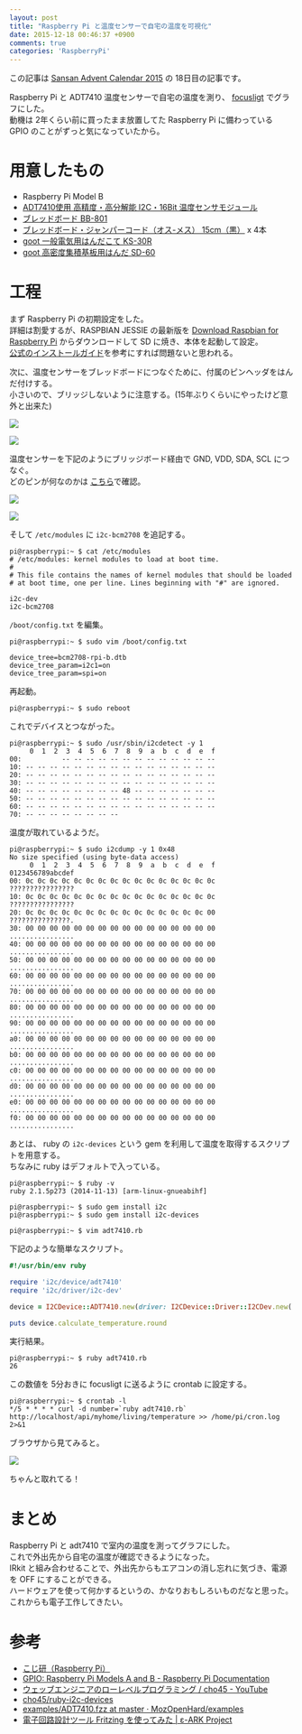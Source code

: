 ```yaml
---
layout: post
title: "Raspberry Pi と温度センサーで自宅の温度を可視化"
date: 2015-12-18 00:46:37 +0900
comments: true
categories: 'RaspberryPi'
---
```


この記事は [Sansan Advent Calendar 2015](http://qiita.com/advent-calendar/2015/sansan) の 18日目の記事です。  

Raspberry Pi と ADT7410 温度センサーで自宅の温度を測り、 [focusligt](https://github.com/focuslight/focuslight) でグラフにした。  
動機は 2年くらい前に買ったまま放置してた Raspberry Pi に備わっている GPIO のことがずっと気になっていたから。  


# 用意したもの
- Raspberry Pi Model B
- [ADT7410使用 高精度・高分解能 I2C・16Bit 温度センサモジュール](http://akizukidenshi.com/catalog/g/gM-06675/)
- [ブレッドボード BB-801](http://akizukidenshi.com/catalog/g/gP-05294/)
- [ブレッドボード・ジャンパーコード（オス-メス） 15cm（黒）](http://akizukidenshi.com/catalog/g/gC-08932/) x 4本
- <a rel="nofollow" href="http://www.amazon.co.jp/gp/product/B0016VDGIA/ref=as_li_qf_sp_asin_tl?ie=UTF8&camp=247&creative=1211&creativeASIN=B0016VDGIA&linkCode=as2&tag=takadayuichi-22">goot 一般電気用はんだこて KS-30R</a><img src="http://ir-jp.amazon-adsystem.com/e/ir?t=takadayuichi-22&l=as2&o=9&a=B0016VDGIA" width="1" height="1" border="0" alt="" style="border:none !important; margin:0px !important;" />
- <a rel="nofollow" href="http://www.amazon.co.jp/gp/product/B0029LGAJI/ref=as_li_qf_sp_asin_tl?ie=UTF8&camp=247&creative=1211&creativeASIN=B0029LGAJI&linkCode=as2&tag=takadayuichi-22">goot 高密度集積基板用はんだ SD-60</a><img src="http://ir-jp.amazon-adsystem.com/e/ir?t=takadayuichi-22&l=as2&o=9&a=B0029LGAJI" width="1" height="1" border="0" alt="" style="border:none !important; margin:0px !important;" />



# 工程
まず Raspberry Pi の初期設定をした。  
詳細は割愛するが、RASPBIAN JESSIE の最新版を [Download Raspbian for Raspberry Pi](https://www.raspberrypi.org/downloads/raspbian/) からダウンロードして SD に焼き、本体を起動して設定。  
[公式のインストールガイド](https://www.raspberrypi.org/documentation/installation/installing-images/README.md)を参考にすれば問題ないと思われる。  


次に、温度センサーをブレッドボードにつなぐために、付属のピンヘッダをはんだ付けする。  
小さいので、ブリッジしないように注意する。(15年ぶりくらいにやったけど意外と出来た)  

![](/images/2015-12-18-raspberry-pi-with-adt7410/IMG_5876.JPG)

![](/images/2015-12-18-raspberry-pi-with-adt7410/IMG_5877.JPG)

温度センサーを下記のようにブリッジボード経由で GND, VDD, SDA, SCL につなぐ。  
どのピンが何なのかは [こちら](https://www.raspberrypi.org/documentation/usage/gpio/)で確認。  

![](/images/2015-12-18-raspberry-pi-with-adt7410/ADT7410_raspi_breadboard.png)

![](/images/2015-12-18-raspberry-pi-with-adt7410/IMG_5878.JPG)

そして `/etc/modules` に `i2c-bcm2708` を追記する。  

    pi@raspberrypi:~ $ cat /etc/modules
    # /etc/modules: kernel modules to load at boot time.
    #
    # This file contains the names of kernel modules that should be loaded
    # at boot time, one per line. Lines beginning with "#" are ignored.
    
    i2c-dev
    i2c-bcm2708


`/boot/config.txt` を編集。  

    pi@raspberrypi:~ $ sudo vim /boot/config.txt
    
    device_tree=bcm2708-rpi-b.dtb
    device_tree_param=i2c1=on
    device_tree_param=spi=on


再起動。  

    pi@raspberrypi:~ $ sudo reboot

これでデバイスとつながった。  

    pi@raspberrypi:~ $ sudo /usr/sbin/i2cdetect -y 1
         0  1  2  3  4  5  6  7  8  9  a  b  c  d  e  f
    00:          -- -- -- -- -- -- -- -- -- -- -- -- --
    10: -- -- -- -- -- -- -- -- -- -- -- -- -- -- -- --
    20: -- -- -- -- -- -- -- -- -- -- -- -- -- -- -- --
    30: -- -- -- -- -- -- -- -- -- -- -- -- -- -- -- --
    40: -- -- -- -- -- -- -- -- 48 -- -- -- -- -- -- --
    50: -- -- -- -- -- -- -- -- -- -- -- -- -- -- -- --
    60: -- -- -- -- -- -- -- -- -- -- -- -- -- -- -- --
    70: -- -- -- -- -- -- -- --

温度が取れているようだ。  

    pi@raspberrypi:~ $ sudo i2cdump -y 1 0x48
    No size specified (using byte-data access)
         0  1  2  3  4  5  6  7  8  9  a  b  c  d  e  f    0123456789abcdef
    00: 0c 0c 0c 0c 0c 0c 0c 0c 0c 0c 0c 0c 0c 0c 0c 0c    ????????????????
    10: 0c 0c 0c 0c 0c 0c 0c 0c 0c 0c 0c 0c 0c 0c 0c 0c    ????????????????
    20: 0c 0c 0c 0c 0c 0c 0c 0c 0c 0c 0c 0c 0c 0c 0c 00    ???????????????.
    30: 00 00 00 00 00 00 00 00 00 00 00 00 00 00 00 00    ................
    40: 00 00 00 00 00 00 00 00 00 00 00 00 00 00 00 00    ................
    50: 00 00 00 00 00 00 00 00 00 00 00 00 00 00 00 00    ................
    60: 00 00 00 00 00 00 00 00 00 00 00 00 00 00 00 00    ................
    70: 00 00 00 00 00 00 00 00 00 00 00 00 00 00 00 00    ................
    80: 00 00 00 00 00 00 00 00 00 00 00 00 00 00 00 00    ................
    90: 00 00 00 00 00 00 00 00 00 00 00 00 00 00 00 00    ................
    a0: 00 00 00 00 00 00 00 00 00 00 00 00 00 00 00 00    ................
    b0: 00 00 00 00 00 00 00 00 00 00 00 00 00 00 00 00    ................
    c0: 00 00 00 00 00 00 00 00 00 00 00 00 00 00 00 00    ................
    d0: 00 00 00 00 00 00 00 00 00 00 00 00 00 00 00 00    ................
    e0: 00 00 00 00 00 00 00 00 00 00 00 00 00 00 00 00    ................
    f0: 00 00 00 00 00 00 00 00 00 00 00 00 00 00 00 00    ................


あとは、 ruby の `i2c-devices` という gem を利用して温度を取得するスクリプトを用意する。  
ちなみに ruby はデフォルトで入っている。  

    pi@raspberrypi:~ $ ruby -v
    ruby 2.1.5p273 (2014-11-13) [arm-linux-gnueabihf]

    pi@raspberrypi:~ $ sudo gem install i2c
    pi@raspberrypi:~ $ sudo gem install i2c-devices

    pi@raspberrypi:~ $ vim adt7410.rb

下記のような簡単なスクリプト。  

```ruby
#!/usr/bin/env ruby

require 'i2c/device/adt7410'
require 'i2c/driver/i2c-dev'

device = I2CDevice::ADT7410.new(driver: I2CDevice::Driver::I2CDev.new('/dev/i2c-1'), address: 0x48)

puts device.calculate_temperature.round
```

実行結果。  

    pi@raspberrypi:~ $ ruby adt7410.rb
    26

この数値を 5分おきに focusligt に送るように crontab に設定する。  

    pi@raspberrypi:~ $ crontab -l
    */5 * * * * curl -d number=`ruby adt7410.rb` http://localhost/api/myhome/living/temperature >> /home/pi/cron.log 2>&1


ブラウザから見てみると。  

![](/images/2015-12-18-raspberry-pi-with-adt7410/focuslight.png)

ちゃんと取れてる！  

# まとめ
Raspberry Pi と adt7410 で室内の温度を測ってグラフにした。  
これで外出先から自宅の温度が確認できるようになった。  
IRkit と組み合わせることで、外出先からもエアコンの消し忘れに気づき、電源を OFF にすることができる。  
ハードウェアを使って何かするというの、かなりおもしろいものだなと思った。これからも電子工作してきたい。  

# 参考
- [こじ研（Raspberry Pi）](http://www.myu.ac.jp/~xkozima/lab/raspTutorial1.html)
- [GPIO: Raspberry Pi Models A and B - Raspberry Pi Documentation](https://www.raspberrypi.org/documentation/usage/gpio/)
- [ウェッブエンジニアのローレベルプログラミング / cho45 - YouTube](https://www.youtube.com/watch?v=Dz8hQGo3YwQ&feature=youtu.be)
- [cho45/ruby-i2c-devices](https://github.com/cho45/ruby-i2c-devices)
- [examples/ADT7410.fzz at master · MozOpenHard/examples](https://github.com/MozOpenHard/examples/blob/master/i2c-ADT7410/ADT7410.fzz)
- [電子回路設計ツール Fritzing を使ってみた | ε-ARK Project](http://www.e-ark.jp/2013/02/12/%E9%9B%BB%E5%AD%90%E5%9B%9E%E8%B7%AF%E8%A8%AD%E8%A8%88%E3%83%84%E3%83%BC%E3%83%AB-fritzing-%E3%82%92%E4%BD%BF%E3%81%A3%E3%81%A6%E3%81%BF%E3%81%9F/)

